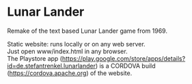 # Lunar Lander

Remake of the text based Lunar Lander game from 1969.

Static website: runs locally or on any web server.<br>
Just open www/index.html in any browser.<br>
The Playstore app (<https://play.google.com/store/apps/details?id=de.stefantrenkel.lunarlander>) is a CORDOVA build (<https://cordova.apache.org>) of the website.